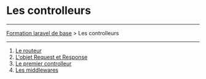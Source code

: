 # Les controlleurs

---

[Formation laravel de base](../README.md) > Les controlleurs

---

1. [Le routeur](le_routeur/README.md)
2. [L'objet Request et Response](l_objet_Request_et-Response/README.md)
3. [Le premier controlleur](le_premier_controlleur/README.md)
4. [Les middlewares](les_middlewares/README.md)